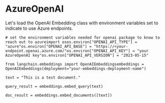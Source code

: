 AzureOpenAI
===========

Let's load the OpenAI Embedding class with environment variables set to indicate to use Azure endpoints.

    # set the environment variables needed for openai package to know to reach out to azureimport osos.environ["OPENAI_API_TYPE"] = "azure"os.environ["OPENAI_API_BASE"] = "https://<your-endpoint.openai.azure.com/"os.environ["OPENAI_API_KEY"] = "your AzureOpenAI key"os.environ["OPENAI_API_VERSION"] = "2023-05-15"

    from langchain.embeddings import OpenAIEmbeddingsembeddings = OpenAIEmbeddings(deployment="your-embeddings-deployment-name")

    text = "This is a test document."

    query_result = embeddings.embed_query(text)

    doc_result = embeddings.embed_documents([text])